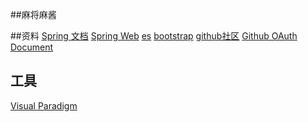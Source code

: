 ##麻将麻酱

##资料
[Spring 文档](https://spring.io/guides)
[Spring Web](https://spring.io/guides/gs/serving-web-content/)
[es](https://elasticsearch.cn/explore)
[bootstrap](https://v3.bootcss.com/getting-started)
[github社区](https://github.com/ILoverKernel/community)
[Github OAuth Document](https://developer.github.com/apps/building-oauth-apps/creating-an-oauth-app/)

## 工具
[Visual Paradigm](https://www.visual-paradigm.com)